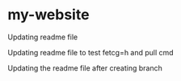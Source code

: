 # my-website
Updating readme file

Updating readme file to test fetcg=h and pull cmd

Updating the readme file after creating branch
